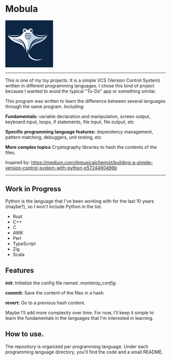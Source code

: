 # Mobula

<img src="image.png" width="150">

---

This is one of my toy projects. It is a simple VCS (Version Control System) written in different programming languages. I chose this kind of project because I wanted to avoid the typical "To-Do" app or something similar.

This program was written to learn the difference between several languages through the same program. Including:

**Fundamentals:** variable declaration and manipulation, screen output, keyboard input, loops, if statements, file input, file output, etc

**Specific programming language features:** dependency management, pattern matching, debuggers, unit testing, etc

**More complex topics** Cryptography libraries to hash the contents of the files.

Inspired by: https://medium.com/@musicalchemist/building-a-simple-version-control-system-with-python-e5724460496b

---

## Work in Progress

Python is the language that I've been working with for the last 10 years (maybe?), so I won't include Python in the list.

* Rust
* C++
* C
* AWK
* Perl
* TypeScript
* Zig
* Scala

## Features

**init:** Initialize the config file named *.mantaray_config*.

**commit:** Save the content of the files in a hash.

**revert:** Go to a previous hash content.

Maybe I'll add more complexity over time. For now, I'll keep it simple to learn the fundamentals in the languages that I'm interested in learning.

## How to use.

The repository is organized per programming language. Under each programming language directory, you'll find the code and a small README.
